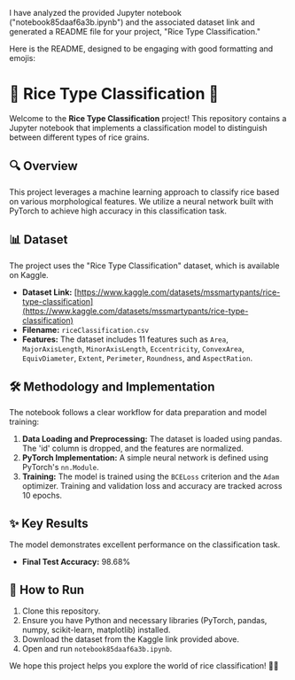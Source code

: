 I have analyzed the provided Jupyter notebook ("notebook85daaf6a3b.ipynb") and the associated dataset link and generated a README file for your project, "Rice Type Classification."

Here is the README, designed to be engaging with good formatting and emojis:

# 🌾 Rice Type Classification 🍚

Welcome to the **Rice Type Classification** project! This repository contains a Jupyter notebook that implements a classification model to distinguish between different types of rice grains.

## 🔍 Overview

This project leverages a machine learning approach to classify rice based on various morphological features. We utilize a neural network built with PyTorch to achieve high accuracy in this classification task.

## 📊 Dataset

The project uses the "Rice Type Classification" dataset, which is available on Kaggle.

* **Dataset Link:** [https://www.kaggle.com/datasets/mssmartypants/rice-type-classification](https://www.kaggle.com/datasets/mssmartypants/rice-type-classification)
* **Filename:** `riceClassification.csv`
* **Features:** The dataset includes 11 features such as `Area`, `MajorAxisLength`, `MinorAxisLength`, `Eccentricity`, `ConvexArea`, `EquivDiameter`, `Extent`, `Perimeter`, `Roundness`, and `AspectRation`.

## 🛠️ Methodology and Implementation

The notebook follows a clear workflow for data preparation and model training:

1.  **Data Loading and Preprocessing:** The dataset is loaded using pandas. The 'id' column is dropped, and the features are normalized.
2.  **PyTorch Implementation:** A simple neural network is defined using PyTorch's `nn.Module`.
3.  **Training:** The model is trained using the `BCELoss` criterion and the `Adam` optimizer. Training and validation loss and accuracy are tracked across 10 epochs.

## ✨ Key Results

The model demonstrates excellent performance on the classification task.

* **Final Test Accuracy:** 98.68%

## 🚀 How to Run

1.  Clone this repository.
2.  Ensure you have Python and necessary libraries (PyTorch, pandas, numpy, scikit-learn, matplotlib) installed.
3.  Download the dataset from the Kaggle link provided above.
4.  Open and run `notebook85daaf6a3b.ipynb`.

We hope this project helps you explore the world of rice classification! 🍚✨
